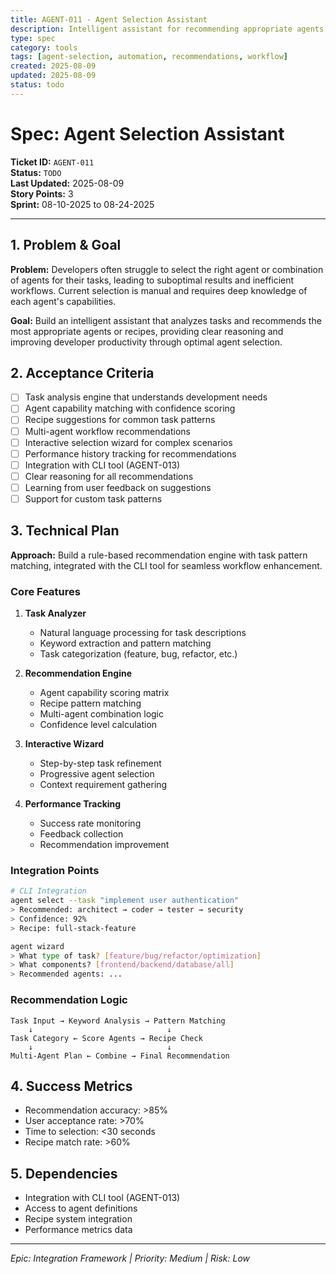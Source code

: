 ```yaml
---
title: AGENT-011 - Agent Selection Assistant
description: Intelligent assistant for recommending appropriate agents based on task analysis
type: spec
category: tools
tags: [agent-selection, automation, recommendations, workflow]
created: 2025-08-09
updated: 2025-08-09
status: todo
---
```


# **Spec: Agent Selection Assistant**

**Ticket ID:** `AGENT-011`  
**Status:** `TODO`  
**Last Updated:** 2025-08-09  
**Story Points:** 3  
**Sprint:** 08-10-2025 to 08-24-2025

---

## **1. Problem & Goal**

**Problem:** Developers often struggle to select the right agent or combination of agents for their tasks, leading to suboptimal results and inefficient workflows. Current selection is manual and requires deep knowledge of each agent's capabilities.

**Goal:** Build an intelligent assistant that analyzes tasks and recommends the most appropriate agents or recipes, providing clear reasoning and improving developer productivity through optimal agent selection.

## **2. Acceptance Criteria**

- [ ] Task analysis engine that understands development needs
- [ ] Agent capability matching with confidence scoring
- [ ] Recipe suggestions for common task patterns
- [ ] Multi-agent workflow recommendations
- [ ] Interactive selection wizard for complex scenarios
- [ ] Performance history tracking for recommendations
- [ ] Integration with CLI tool (AGENT-013)
- [ ] Clear reasoning for all recommendations
- [ ] Learning from user feedback on suggestions
- [ ] Support for custom task patterns

## **3. Technical Plan**

**Approach:** Build a rule-based recommendation engine with task pattern matching, integrated with the CLI tool for seamless workflow enhancement.

### **Core Features**

1. **Task Analyzer**
   - Natural language processing for task descriptions
   - Keyword extraction and pattern matching
   - Task categorization (feature, bug, refactor, etc.)

2. **Recommendation Engine**
   - Agent capability scoring matrix
   - Recipe pattern matching
   - Multi-agent combination logic
   - Confidence level calculation

3. **Interactive Wizard**
   - Step-by-step task refinement
   - Progressive agent selection
   - Context requirement gathering

4. **Performance Tracking**
   - Success rate monitoring
   - Feedback collection
   - Recommendation improvement

### **Integration Points**

```bash
# CLI Integration
agent select --task "implement user authentication"
> Recommended: architect → coder → tester → security
> Confidence: 92%
> Recipe: full-stack-feature

agent wizard
> What type of task? [feature/bug/refactor/optimization]
> What components? [frontend/backend/database/all]
> Recommended agents: ...
```

### **Recommendation Logic**

```
Task Input → Keyword Analysis → Pattern Matching
    ↓                              ↓
Task Category ← Score Agents → Recipe Check
    ↓                              ↓
Multi-Agent Plan ← Combine → Final Recommendation
```

## **4. Success Metrics**

- Recommendation accuracy: >85%
- User acceptance rate: >70%
- Time to selection: <30 seconds
- Recipe match rate: >60%

## **5. Dependencies**

- Integration with CLI tool (AGENT-013)
- Access to agent definitions
- Recipe system integration
- Performance metrics data

---

*Epic: Integration Framework | Priority: Medium | Risk: Low*